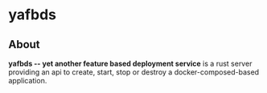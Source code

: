 # yafbds

## About

**yafbds -- yet another feature based deployment service** is a rust server providing an api to create, start, stop or destroy a docker-composed-based application.


